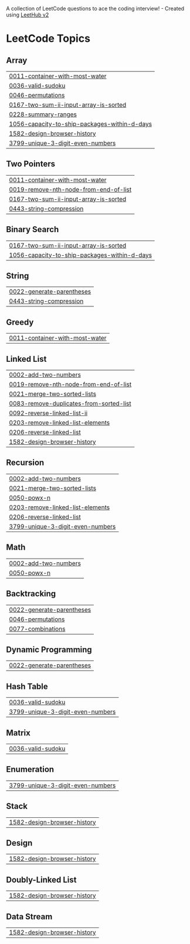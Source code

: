 A collection of LeetCode questions to ace the coding interview! - Created using [LeetHub v2](https://github.com/arunbhardwaj/LeetHub-2.0)
<!---LeetCode Topics Start-->
# LeetCode Topics
## Array
|  |
| ------- |
| [0011-container-with-most-water](https://github.com/aisbergen/JavaExercises/tree/master/0011-container-with-most-water) |
| [0036-valid-sudoku](https://github.com/aisbergen/JavaExercises/tree/master/0036-valid-sudoku) |
| [0046-permutations](https://github.com/aisbergen/JavaExercises/tree/master/0046-permutations) |
| [0167-two-sum-ii-input-array-is-sorted](https://github.com/aisbergen/JavaExercises/tree/master/0167-two-sum-ii-input-array-is-sorted) |
| [0228-summary-ranges](https://github.com/aisbergen/JavaExercises/tree/master/0228-summary-ranges) |
| [1056-capacity-to-ship-packages-within-d-days](https://github.com/aisbergen/JavaExercises/tree/master/1056-capacity-to-ship-packages-within-d-days) |
| [1582-design-browser-history](https://github.com/aisbergen/JavaExercises/tree/master/1582-design-browser-history) |
| [3799-unique-3-digit-even-numbers](https://github.com/aisbergen/JavaExercises/tree/master/3799-unique-3-digit-even-numbers) |
## Two Pointers
|  |
| ------- |
| [0011-container-with-most-water](https://github.com/aisbergen/JavaExercises/tree/master/0011-container-with-most-water) |
| [0019-remove-nth-node-from-end-of-list](https://github.com/aisbergen/JavaExercises/tree/master/0019-remove-nth-node-from-end-of-list) |
| [0167-two-sum-ii-input-array-is-sorted](https://github.com/aisbergen/JavaExercises/tree/master/0167-two-sum-ii-input-array-is-sorted) |
| [0443-string-compression](https://github.com/aisbergen/JavaExercises/tree/master/0443-string-compression) |
## Binary Search
|  |
| ------- |
| [0167-two-sum-ii-input-array-is-sorted](https://github.com/aisbergen/JavaExercises/tree/master/0167-two-sum-ii-input-array-is-sorted) |
| [1056-capacity-to-ship-packages-within-d-days](https://github.com/aisbergen/JavaExercises/tree/master/1056-capacity-to-ship-packages-within-d-days) |
## String
|  |
| ------- |
| [0022-generate-parentheses](https://github.com/aisbergen/JavaExercises/tree/master/0022-generate-parentheses) |
| [0443-string-compression](https://github.com/aisbergen/JavaExercises/tree/master/0443-string-compression) |
## Greedy
|  |
| ------- |
| [0011-container-with-most-water](https://github.com/aisbergen/JavaExercises/tree/master/0011-container-with-most-water) |
## Linked List
|  |
| ------- |
| [0002-add-two-numbers](https://github.com/aisbergen/JavaExercises/tree/master/0002-add-two-numbers) |
| [0019-remove-nth-node-from-end-of-list](https://github.com/aisbergen/JavaExercises/tree/master/0019-remove-nth-node-from-end-of-list) |
| [0021-merge-two-sorted-lists](https://github.com/aisbergen/JavaExercises/tree/master/0021-merge-two-sorted-lists) |
| [0083-remove-duplicates-from-sorted-list](https://github.com/aisbergen/JavaExercises/tree/master/0083-remove-duplicates-from-sorted-list) |
| [0092-reverse-linked-list-ii](https://github.com/aisbergen/JavaExercises/tree/master/0092-reverse-linked-list-ii) |
| [0203-remove-linked-list-elements](https://github.com/aisbergen/JavaExercises/tree/master/0203-remove-linked-list-elements) |
| [0206-reverse-linked-list](https://github.com/aisbergen/JavaExercises/tree/master/0206-reverse-linked-list) |
| [1582-design-browser-history](https://github.com/aisbergen/JavaExercises/tree/master/1582-design-browser-history) |
## Recursion
|  |
| ------- |
| [0002-add-two-numbers](https://github.com/aisbergen/JavaExercises/tree/master/0002-add-two-numbers) |
| [0021-merge-two-sorted-lists](https://github.com/aisbergen/JavaExercises/tree/master/0021-merge-two-sorted-lists) |
| [0050-powx-n](https://github.com/aisbergen/JavaExercises/tree/master/0050-powx-n) |
| [0203-remove-linked-list-elements](https://github.com/aisbergen/JavaExercises/tree/master/0203-remove-linked-list-elements) |
| [0206-reverse-linked-list](https://github.com/aisbergen/JavaExercises/tree/master/0206-reverse-linked-list) |
| [3799-unique-3-digit-even-numbers](https://github.com/aisbergen/JavaExercises/tree/master/3799-unique-3-digit-even-numbers) |
## Math
|  |
| ------- |
| [0002-add-two-numbers](https://github.com/aisbergen/JavaExercises/tree/master/0002-add-two-numbers) |
| [0050-powx-n](https://github.com/aisbergen/JavaExercises/tree/master/0050-powx-n) |
## Backtracking
|  |
| ------- |
| [0022-generate-parentheses](https://github.com/aisbergen/JavaExercises/tree/master/0022-generate-parentheses) |
| [0046-permutations](https://github.com/aisbergen/JavaExercises/tree/master/0046-permutations) |
| [0077-combinations](https://github.com/aisbergen/JavaExercises/tree/master/0077-combinations) |
## Dynamic Programming
|  |
| ------- |
| [0022-generate-parentheses](https://github.com/aisbergen/JavaExercises/tree/master/0022-generate-parentheses) |
## Hash Table
|  |
| ------- |
| [0036-valid-sudoku](https://github.com/aisbergen/JavaExercises/tree/master/0036-valid-sudoku) |
| [3799-unique-3-digit-even-numbers](https://github.com/aisbergen/JavaExercises/tree/master/3799-unique-3-digit-even-numbers) |
## Matrix
|  |
| ------- |
| [0036-valid-sudoku](https://github.com/aisbergen/JavaExercises/tree/master/0036-valid-sudoku) |
## Enumeration
|  |
| ------- |
| [3799-unique-3-digit-even-numbers](https://github.com/aisbergen/JavaExercises/tree/master/3799-unique-3-digit-even-numbers) |
## Stack
|  |
| ------- |
| [1582-design-browser-history](https://github.com/aisbergen/JavaExercises/tree/master/1582-design-browser-history) |
## Design
|  |
| ------- |
| [1582-design-browser-history](https://github.com/aisbergen/JavaExercises/tree/master/1582-design-browser-history) |
## Doubly-Linked List
|  |
| ------- |
| [1582-design-browser-history](https://github.com/aisbergen/JavaExercises/tree/master/1582-design-browser-history) |
## Data Stream
|  |
| ------- |
| [1582-design-browser-history](https://github.com/aisbergen/JavaExercises/tree/master/1582-design-browser-history) |
<!---LeetCode Topics End-->